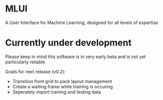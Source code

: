 # MLUI
A User Interface for Machine Learning, designed for all levels of expertise

# Currently under development
Please keep in mind this software is in very early beta and is not yet particularly reliable.

Goals for next release (v0.2):
<ul>
<li>Transition from grid to pack layout management</li>
<li>Create a waiting frame while training is occuring</li>
<li>Seperately import training and testing data</li>
</ul>
